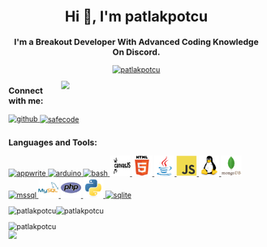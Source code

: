 


<h1 align="center">Hi 👋, I'm patlakpotcu</h1>
<h3 align="center">I'm a Breakout Developer With Advanced Coding Knowledge On Discord.</h3>
<p align="center"> <a href="https://github.com/ryo-ma/github-profile-trophy"><img src="https://github-profile-trophy.vercel.app/?username=patlakpotcu" alt="patlakpotcu" /></a> </p>


<img align="right" width="400px" src="https://user-images.githubusercontent.com/77089894/206934975-0e140d74-3d5e-4e2f-afde-c6e372e5274b.gif">


<h3 align="left">Connect with me:</h3>
<div align="left">
<a href="https://github.com/patlakpotcu" target="_blank">
<img src=https://img.shields.io/badge/github-%2324292e.svg?&style=for-the-badge&logo=github&logoColor=white alt=github style="margin-bottom: 5px;" />
<a href="https://discord.gg/safecode" target="blank"><img align="center" src="https://raw.githubusercontent.com/rahuldkjain/github-profile-readme-generator/master/src/images/icons/Social/discord.svg" alt="safecode" height="30" width="40" /></a>
</a>  
</div>  

<h3 align="left">Languages and Tools:</h3>
<p align="left"> <a href="https://appwrite.io" target="_blank" rel="noreferrer"> <img src="https://www.vectorlogo.zone/logos/appwriteio/appwriteio-icon.svg" alt="appwrite" width="40" height="40"/> </a> <a href="https://www.arduino.cc/" target="_blank" rel="noreferrer"> <img src="https://cdn.worldvectorlogo.com/logos/arduino-1.svg" alt="arduino" width="40" height="40"/> </a> <a href="https://www.gnu.org/software/bash/" target="_blank" rel="noreferrer"> <img src="https://www.vectorlogo.zone/logos/gnu_bash/gnu_bash-icon.svg" alt="bash" width="40" height="40"/> </a> <a href="https://canvasjs.com" target="_blank" rel="noreferrer"> <img src="https://raw.githubusercontent.com/Hardik0307/Hardik0307/master/assets/canvasjs-charts.svg" alt="canvasjs" width="40" height="40"/> </a> <a href="https://www.w3.org/html/" target="_blank" rel="noreferrer"> <img src="https://raw.githubusercontent.com/devicons/devicon/master/icons/html5/html5-original-wordmark.svg" alt="html5" width="40" height="40"/> </a> <a href="https://www.java.com" target="_blank" rel="noreferrer"> <img src="https://raw.githubusercontent.com/devicons/devicon/master/icons/java/java-original.svg" alt="java" width="40" height="40"/> </a> <a href="https://developer.mozilla.org/en-US/docs/Web/JavaScript" target="_blank" rel="noreferrer"> <img src="https://raw.githubusercontent.com/devicons/devicon/master/icons/javascript/javascript-original.svg" alt="javascript" width="40" height="40"/> </a> <a href="https://www.linux.org/" target="_blank" rel="noreferrer"> <img src="https://raw.githubusercontent.com/devicons/devicon/master/icons/linux/linux-original.svg" alt="linux" width="40" height="40"/> </a> <a href="https://www.mongodb.com/" target="_blank" rel="noreferrer"> <img src="https://raw.githubusercontent.com/devicons/devicon/master/icons/mongodb/mongodb-original-wordmark.svg" alt="mongodb" width="40" height="40"/> </a> <a href="https://www.microsoft.com/en-us/sql-server" target="_blank" rel="noreferrer"> <img src="https://www.svgrepo.com/show/303229/microsoft-sql-server-logo.svg" alt="mssql" width="40" height="40"/> </a> <a href="https://www.mysql.com/" target="_blank" rel="noreferrer"> <img src="https://raw.githubusercontent.com/devicons/devicon/master/icons/mysql/mysql-original-wordmark.svg" alt="mysql" width="40" height="40"/> </a> <a href="https://www.php.net" target="_blank" rel="noreferrer"> <img src="https://raw.githubusercontent.com/devicons/devicon/master/icons/php/php-original.svg" alt="php" width="40" height="40"/> </a> <a href="https://www.python.org" target="_blank" rel="noreferrer"> <img src="https://raw.githubusercontent.com/devicons/devicon/master/icons/python/python-original.svg" alt="python" width="40" height="40"/> </a> <a href="https://www.sqlite.org/" target="_blank" rel="noreferrer"> <img src="https://www.vectorlogo.zone/logos/sqlite/sqlite-icon.svg" alt="sqlite" width="40" height="40"/> </a> </p>

<p><img align="left" src="https://github-readme-stats.vercel.app/api/top-langs?username=patlakpotcu&show_icons=true&theme=dark&locale=en&layout=compact" alt="patlakpotcu" /></p>

<p>&nbsp;<img align="left" src="https://github-readme-stats.vercel.app/api?username=patlakpotcu&show_icons=true&theme=dark&locale=en" alt="patlakpotcu" /></p>

<p><img align="left" src="https://github-readme-streak-stats.herokuapp.com/?user=patlakpotcu&theme=dark" alt="patlakpotcu" /></p>

</br>

<div align="left"><img src="https://spotify-github-profile.vercel.app/api/view?uid=31ccodzyfd7fmuwfzxc3hrouei74&cover_image=true&theme=default&show_offline=false&background_color=121212&bar_color=53b14f&bar_color_cover=true" /></div>  




